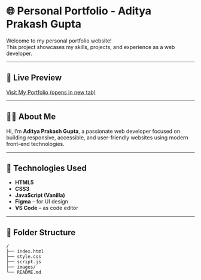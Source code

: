 # 🌐 Personal Portfolio - Aditya Prakash Gupta

Welcome to my personal portfolio website!  
This project showcases my skills, projects, and experience as a web developer.

---

## 🔗 Live Preview

[Visit My Portfolio (opens in new tab)](https://aditya-prakash-007.github.io/Portfolio/)
 <!-- Replace # with your GitHub Pages or Vercel/Netlify link -->

---

## 🧑‍💻 About Me

Hi, I’m **Aditya Prakash Gupta**, a passionate web developer focused on building responsive, accessible, and user-friendly websites using modern front-end technologies.

---

## 🚀 Technologies Used

- **HTML5**
- **CSS3**
- **JavaScript (Vanilla)**
- **Figma** – for UI design
- **VS Code** – as code editor

---

## 📁 Folder Structure

```plaintext
/
├── index.html
├── style.css
├── script.js
├── images/
└── README.md
